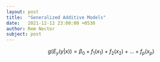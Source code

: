 ```yaml
---
layout: post
title:  "Generalized Additive Models"
date:   2021-12-12 23:00:00 +0530
author: Rem Nector
subject: post
---
```


$$g(E_y (y|x)) = \beta_0 + f_1(x_1) + f_2(x_2) + ... + f_p(x_p)$$

